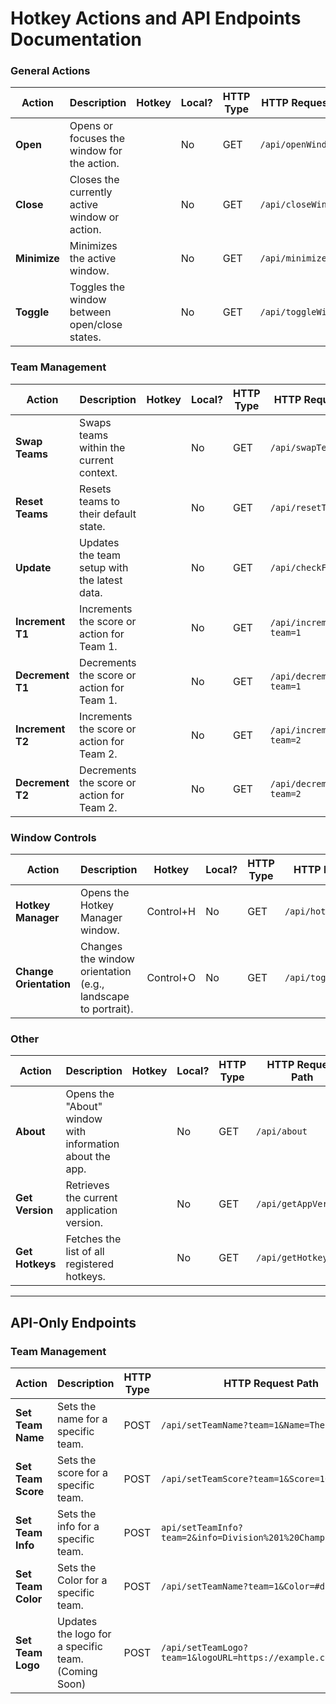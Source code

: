 # Hotkey Actions and API Endpoints Documentation

### General Actions
| Action        | Description                                   | Hotkey         | Local?  | HTTP Type  | HTTP Request Path                                |
|---------------|-----------------------------------------------|----------------|---------|------------|-------------------------------------------------|
| **Open**      | Opens or focuses the window for the action.   |                | No      | GET        | `/api/openWindow`                               |
| **Close**     | Closes the currently active window or action. |                | No      | GET        | `/api/closeWindow`                              |
| **Minimize**  | Minimizes the active window.                  |                | No      | GET        | `/api/minimizeWindow`                           |
| **Toggle**    | Toggles the window between open/close states. |                | No      | GET        | `/api/toggleWindow`                             |

### Team Management
| Action           | Description                                    | Hotkey         | Local?  | HTTP Type  | HTTP Request Path                                      |
|------------------|------------------------------------------------|----------------|---------|------------|--------------------------------------------------------|
| **Swap Teams**   | Swaps teams within the current context.        |                | No      | GET        | `/api/swapTeams`                                       |
| **Reset Teams**  | Resets teams to their default state.           |                | No      | GET        | `/api/resetTeams`                                      |
| **Update**       | Updates the team setup with the latest data.   |                | No      | GET        | `/api/checkForUpdates`                                 |
| **Increment T1** | Increments the score or action for Team 1.     |                | No      | GET        | `/api/increment?team=1`                                |
| **Decrement T1** | Decrements the score or action for Team 1.     |                | No      | GET        | `/api/decrement?team=1`                                |
| **Increment T2** | Increments the score or action for Team 2.     |                | No      | GET        | `/api/increment?team=2`                                |
| **Decrement T2** | Decrements the score or action for Team 2.     |                | No      | GET        | `/api/decrement?team=2`                                |

### Window Controls
| Action                 | Description                                                   | Hotkey         | Local?  | HTTP Type  | HTTP Request Path                                     |
|------------------------|---------------------------------------------------------------|----------------|---------|------------|-------------------------------------------------------|
| **Hotkey Manager**     | Opens the Hotkey Manager window.                              | Control+H      | No      | GET        | `/api/hotkeyManager`                                  |
| **Change Orientation** | Changes the window orientation (e.g., landscape to portrait). | Control+O      | No      | GET        | `/api/toggleOrientation`                              |

### Other
| Action        | Description                                              | Hotkey         | Local?  | HTTP Type  | HTTP Request Path                               |
|---------------|----------------------------------------------------------|----------------|-----------|------------|-----------------------------------------------|
| **About**     | Opens the "About" window with information about the app. |                | No        | GET        | `/api/about`                                  |
| **Get Version** | Retrieves the current application version.             |                | No        | GET        | `/api/getAppVersion`                          |
| **Get Hotkeys** | Fetches the list of all registered hotkeys.            |                | No        | GET        | `/api/getHotkeys`                             |

---

## API-Only Endpoints

### Team Management
| Action           | Description                                          | HTTP Type  | HTTP Request Path                                               |
|------------------|------------------------------------------------------|------------|-----------------------------------------------------------------|
| **Set Team Name**| Sets the name for a specific team.                   | POST       | `/api/setTeamName?team=1&Name=The Pioneers`                     |
| **Set Team Score**| Sets the score for a specific team.                 | POST       | `/api/setTeamScore?team=1&Score=10`                             |
| **Set Team Info**| Sets the info for a specific team.                   | POST       | `api/setTeamInfo?team=2&info=Division%201%20Champions`          |
| **Set Team Color**| Sets the Color for a specific team.                 | POST       | `/api/setTeamName?team=1&Color=#db1414`                         |
| **Set Team Logo** | Updates the logo for a specific team. (Coming Soon) | POST       | `/api/setTeamLogo?team=1&logoURL=https://example.com/logo.png`  |
